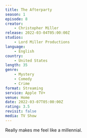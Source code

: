 ```yaml
---
title: The Afterparty
season: 1
episode: 8
creator:
    - Christopher Miller
release: 2022-03-04T05:00:00Z
studios:
    - Lord Miller Productions
language:
    - English
country:
    - United States
length: 35
genre:
    - Mystery
    - Comedy
    - Crime
format: Streaming
service: Apple TV+
venue: Home
date: 2022-03-07T05:00:00Z
rating: 3.5
revisit: false
media: TV Show
---
```


Really makes me feel like a millennial.
